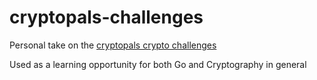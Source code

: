 # cryptopals-challenges

Personal take on the [cryptopals crypto challenges](https://cryptopals.com)

Used as a learning opportunity for both Go and Cryptography in general

